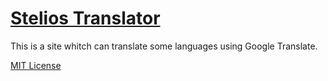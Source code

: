 
# [Stelios Translator](https://stelios333.github.io/mytranslator/)
This is a site whitch can translate some languages using Google Translate.

[MIT License](https://github.com/stelios333/mytranslator/blob/main/LICENSE)
